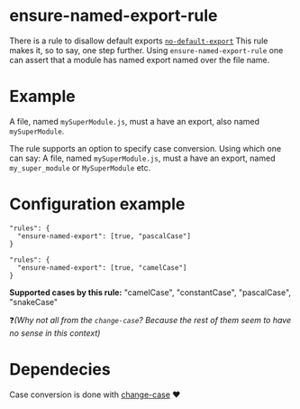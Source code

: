 # ensure-named-export-rule

There is a rule to disallow default exports [`no-default-export`][1]
This rule makes it, so to say, one step further.
Using `ensure-named-export-rule` one can assert that a module has named export named over the file name.
 
# Example

A file, named `mySuperModule.js`, must a have an export, also named `mySuperModule`.

The rule supports an option to specify case conversion. Using which one can say:
A file, named `mySuperModule.js`, must a have an export, named `my_super_module` or `MySuperModule` etc.

# Configuration example

```
"rules": {
  "ensure-named-export": [true, "pascalCase"]
}
```

```
"rules": {
  "ensure-named-export": [true, "camelCase"]
}
```

**Supported cases by this rule:** "camelCase", "constantCase", "pascalCase", "snakeCase"

:question:_(Why not all from the `change-case`? Because the rest of them seem to have no sense in this context)_

# Dependecies

Case conversion is done with [change-case][2] :heart:

[1]:https://palantir.github.io/tslint/rules/no-default-export/
[2]:https://github.com/blakeembrey/change-case
